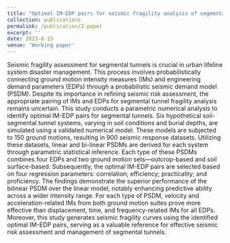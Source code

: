 ```yaml
---
title: "Optimal IM-EDP pairs for seismic fragility analysis of segmental tunnels"
collection: publications
permalink: /publication/2-paper
excerpt: ''
date: 2023-8-15
venue: 'Working paper'
---
```

Seismic fragility assessment for segmental tunnels is crucial in urban lifeline system disaster management. This process involves probabilistically connecting ground motion intensity measures (IMs) and engineering demand parameters (EDPs) through a probabilistic seismic demand model (PSDM). Despite its importance in refining seismic risk assessment, the appropriate pairing of IMs and EDPs for segmental tunnel fragility analysis remains uncertain. This study conducts a parametric numerical analysis to identify optimal IM-EDP pairs for segmental tunnels. Six hypothetical soil-segmental tunnel systems, varying in soil conditions and burial depths, are simulated using a validated numerical model. These models are subjected to 150 ground motions, resulting in 900 seismic response datasets. Utilizing these datasets, linear and bi-linear PSDMs are derived for each system through parametric statistical inference. Each type of these PSDMs combines four EDPs and two ground motion sets—outcrop-based and soil surface-based. Subsequently, the optimal IM-EDP pairs are selected based on four regression parameters: correlation; efficiency; practicality; and proficiency. The findings demonstrate the superior performance of the bilinear PSDM over the linear model, notably enhancing predictive ability across a wider intensity range. For each type of PSDM, velocity and acceleration-related IMs from both ground motion suites prove more effective than displacement, time, and frequency-related IMs for all EDPs. Moreover, this study generates seismic fragility curves using the identified optimal IM-EDP pairs, serving as a valuable reference for effective seismic risk assessment and management of segmental tunnels.